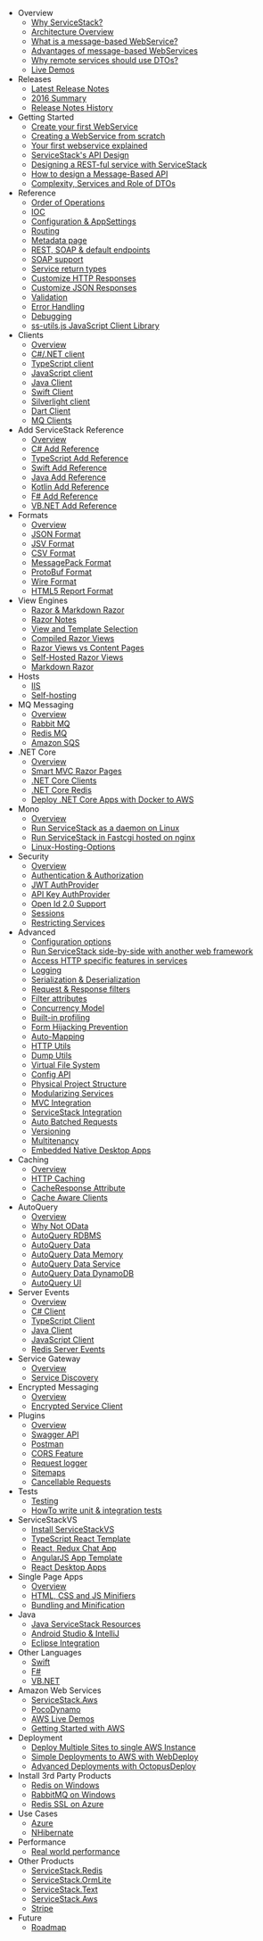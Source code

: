 
- Overview
    - [Why ServiceStack?](/why-servicestack)
    - [Architecture Overview](/architecture-overview)
    - [What is a message-based WebService?](/what-is-a-message-based-web-service)
    - [Advantages of message-based WebServices](/advantages-of-message-based-web-services)
    - [Why remote services should use DTOs?](http://stackoverflow.com/a/15369736/85785)
    - [Live Demos](https://github.com/ServiceStackApps/LiveDemos)
- Releases
    - [Latest Release Notes](/releases/v4.5.8)
    - [2016 Summary](/releases/)
    - [Release Notes History](/release-notes-history)
- Getting Started
    - [Create your first WebService](/create-your-first-webservice)
    - [Creating a WebService from scratch](/create-webservice-from-scratch)
    - [Your first webservice explained](/your-first-webservice-explained)
    - [ServiceStack's API Design](/api-design)
    - [Designing a REST-ful service with ServiceStack](http://stackoverflow.com/a/15235822/85785)
    - [How to design a Message-Based API](http://stackoverflow.com/a/15941229/85785)
    - [Complexity, Services and Role of DTOs](http://stackoverflow.com/a/32940275/85785)
- Reference
    - [Order of Operations](/order-of-operations)
    - [IOC](/ioc)
    - [Configuration & AppSettings](/appsettings)
    - [Routing](/routing)
    - [Metadata page](/metadata-page)
    - [REST, SOAP & default endpoints](/endpoints)
    - [SOAP support](/soap-support)
    - [Service return types](/service-return-types)
    - [Customize HTTP Responses](/customize-http-responses)
    - [Customize JSON Responses](/customize-json-responses)
    - [Validation](/validation)
    - [Error Handling](/error-handling)
    - [Debugging](/debugging)
    - [ss-utils.js JavaScript Client Library](/ss-utils-js)
- Clients
    - [Overview](/clients-overview)
    - [C#/.NET client](/csharp-client)
    - [TypeScript client](/typescript-add-servicestack-reference#typescript-serviceclient)
    - [JavaScript client](/javascript-client)
    - [Java Client](/java-add-servicestack-reference#jsonserviceclient-api)
    - [Swift Client](/swift-add-servicestack-reference#swift-client-usage)
    - [Silverlight client](/silverlight-client)
    - [Dart Client](/dart-client)
    - [MQ Clients](/messaging#mq-client-architecture)
- Add ServiceStack Reference
    - [Overview](/add-servicestack-reference)
    - [C# Add Reference](/csharp-add-servicestack-reference)
    - [TypeScript Add Reference](/typescript-add-servicestack-reference)
    - [Swift Add Reference](/swift-add-servicestack-reference)
    - [Java Add Reference](/java-add-servicestack-reference)
    - [Kotlin Add Reference](/kotlin-add-servicestack-reference)
    - [F# Add Reference](/fsharp-add-servicestack-reference)
    - [VB.NET Add Reference](/vbnet-add-servicestack-reference)
- Formats
    - [Overview](/formats)
    - [JSON Format](https://github.com/ServiceStack/ServiceStack.Text/)
    - [JSV Format](/jsv-format)
    - [CSV Format](/csv-format)
    - [MessagePack Format](/messagepack-format)
    - [ProtoBuf Format](/protobuf-format)
    - [Wire Format](/wire-format)
    - [HTML5 Report Format](/html5reportformat)
- View Engines
    - [Razor & Markdown Razor](http://razor.servicestack.net/)
    - [Razor Notes](/razor-notes)
    - [View and Template Selection](/view-and-template-selection)
    - [Compiled Razor Views](/compiled-razor-views)
    - [Razor Views vs Content Pages](http://stackoverflow.com/questions/13206038/servicestack-razor-default-page/13206221#13206221)
    - [Self-Hosted Razor Views](http://www.ienablemuch.com/2012/12/self-hosting-servicestack-serving.html) 
    - [Markdown Razor](/markdown-razor)
- Hosts
    - [IIS](/iis)
    - [Self-hosting](/self-hosting)
- MQ Messaging
    - [Overview](/messaging)
    - [Rabbit MQ](/rabbit-mq)
    - [Redis MQ](/redis-mq)
    - [Amazon SQS](https://github.com/ServiceStack/ServiceStack.Aws#sqsmqserver)
- .NET Core
    - [Overview](/netcore)
    - [Smart MVC Razor Pages](/netcore-razor)
    - [.NET Core Clients](/netcore-clients)
    - [.NET Core Redis](/netcore-redis)
    - [Deploy .NET Core Apps with Docker to AWS](/deploy-netcore-docker-aws-ecs)
- Mono
    - [Overview](/mono)
    - [Run ServiceStack as a daemon on Linux](/servicestack-as-daemon-on-linux)
    - [Run ServiceStack in Fastcgi hosted on nginx](/servicestack-in-fastcgi-hosted-on-nginx)
    - [Linux-Hosting-Options](/linux-hosting-options)
- Security
    - [Overview](/security)
    - [Authentication & Authorization](/authentication-and-authorization)
    - [JWT AuthProvider](/jwt-authprovider)
    - [API Key AuthProvider](/api-key-authprovider)
    - [Open Id 2.0 Support](/openid)
    - [Sessions](/sessions)
    - [Restricting Services](/restricting-services)
- Advanced
    - [Configuration options](/configuration-options)
    - [Run ServiceStack side-by-side with another web framework](/servicestack-side-by-side-with-another-web-framework)
    - [Access HTTP specific features in services](/access-http-specific-features-in-services)
    - [Logging](/logging)
    - [Serialization & Deserialization](/serialization-deserialization)
    - [Request & Response filters](/request-and-response-filters)
    - [Filter attributes](/filter-attributes)
    - [Concurrency Model](/concurrency-model)
    - [Built-in profiling](/built-in-profiling)
    - [Form Hijacking Prevention](/form-hijacking-prevention)
    - [Auto-Mapping](/auto-mapping)
    - [HTTP Utils](/http-utils)
    - [Dump Utils](/dump-utils)
    - [Virtual File System](/virtual-file-system)
    - [Config API](/config-api)
    - [Physical Project Structure](/physical-project-structure)
    - [Modularizing Services](/modularizing-services)
    - [MVC Integration](/mvc-integration)
    - [ServiceStack Integration](/servicestack-integration)
    - [Auto Batched Requests](/auto-batched-requests)
    - [Versioning](/versioning)
    - [Multitenancy](/multitenancy)
    - [Embedded Native Desktop Apps](https://github.com/ServiceStack/ServiceStack.Gap)
- Caching
    - [Overview](/caching)
    - [HTTP Caching](/http-caching)
    - [CacheResponse Attribute](/cacheresponse-attribute)
    - [Cache Aware Clients](/cache-aware-clients)
- AutoQuery
    - [Overview](/autoquery)
    - [Why Not OData](/why-not-odata)
    - [AutoQuery RDBMS](/autoquery-rdbms)
    - [AutoQuery Data](/autoquery-data)
    - [AutoQuery Data Memory](/autoquery-memory)
    - [AutoQuery Data Service](/autoquery-service)
    - [AutoQuery Data DynamoDB](/autoquery-dynamodb)
    - [AutoQuery UI](https://github.com/ServiceStack/Admin)
- Server Events
    - [Overview](/server-events)
    - [C# Client](/csharp-server-events-client)
    - [TypeScript Client](/typescript-server-events-client)
    - [Java Client](/java-server-events-client)
    - [JavaScript Client](/javascript-server-events-client)
    - [Redis Server Events](/redis-server-events)
- Service Gateway
    - [Overview](/service-gateway)
    - [Service Discovery](/service-discovery)
- Encrypted Messaging
    - [Overview](/encrypted-messaging)
    - [Encrypted Service Client](/encrypted-messaging#encrypted-service-client)
- Plugins
    - [Overview](/plugins)
    - [Swagger API](/swagger-api)
    - [Postman](/postman)
    - [CORS Feature](/corsfeature)
    - [Request logger](/request-logger)
    - [Sitemaps](/sitemaps)
    - [Cancellable Requests](/cancellable-requests)
- Tests
    - [Testing](/testing) 
    - [HowTo write unit & integration tests](/howto-write-unit-integration-tests)
- ServiceStackVS
    - [Install ServiceStackVS](/install-servicestackvs)
    - [TypeScript React Template](https://github.com/ServiceStackApps/typescript-react-template/)
    - [React, Redux Chat App](https://github.com/ServiceStackApps/ReactChat)
    - [AngularJS App Template](https://github.com/ServiceStack/ServiceStackVS/blob/master/docs/angular-spa.md)
    - [React Desktop Apps](https://github.com/ServiceStackApps/ReactDesktopApps)
- Single Page Apps
    - [Overview](/single-page-apps) 
    - [HTML, CSS and JS Minifiers](/html-css-and-javascript-minification)
    - [Bundling and Minification](/bundling-and-minification)
- Java
    - [Java ServiceStack Resources](/java)
    - [Android Studio & IntelliJ](/java-add-servicestack-reference#servicestack-idea-android-studio-plugin)
    - [Eclipse Integration](https://github.com/ServiceStack/ServiceStack.Java/tree/master/src/ServiceStackEclipse#eclipse-integration-with-servicestack)
- Other Languages
    - [Swift](/swift)
    - [F#](/fsharp)
    - [VB.NET](/vbnet)
- Amazon Web Services
    - [ServiceStack.Aws](https://github.com/ServiceStack/ServiceStack.Aws)
    - [PocoDynamo](https://github.com/ServiceStack/PocoDynamo)
    - [AWS Live Demos](http://awsapps.servicestack.net)
    - [Getting Started with AWS](https://github.com/ServiceStackApps/AwsGettingStarted)
- Deployment
    - [Deploy Multiple Sites to single AWS Instance](/deploy-multiple-sites-to-aws)
    - [Simple Deployments to AWS with WebDeploy](/simple-deployments-to-aws)
    - [Advanced Deployments with OctopusDeploy](/advanced-deployment-octopus-deploy)
- Install 3rd Party Products
    - [Redis on Windows](https://github.com/ServiceStack/redis-windows)
    - [RabbitMQ on Windows](https://github.com/ServiceStack/rabbitmq-windows)
    - [Redis SSL on Azure](/ssl-redis-azure)
- Use Cases
    - [Azure](/azure)
    - [NHibernate](/nhibernate) 
- Performance
    - [Real world performance](/real-world-performance) 
- Other Products
    - [ServiceStack.Redis](https://github.com/ServiceStack/ServiceStack.Redis)
    - [ServiceStack.OrmLite](https://github.com/ServiceStack/ServiceStack.OrmLite)
    - [ServiceStack.Text](https://github.com/ServiceStack/ServiceStack.Text)
    - [ServiceStack.Aws](https://github.com/ServiceStack/ServiceStack.Aws)
    - [Stripe](https://github.com/ServiceStack/Stripe)
- Future
    - [Roadmap](/roadmap)